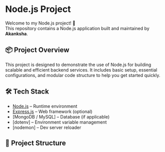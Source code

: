 # Node.js Project

Welcome to my Node.js project! 🚀  
This repository contains a Node.js application built and maintained by **Akanksha**.

## 📦 Project Overview

This project is designed to demonstrate the use of Node.js for building scalable and efficient backend services. It includes basic setup, essential configurations, and modular code structure to help you get started quickly.

## 🛠️ Tech Stack

- [Node.js](https://nodejs.org/) – Runtime environment
- [Express.js](https://expressjs.com/) – Web framework (optional)
- [MongoDB / MySQL] – Database (if applicable)
- [dotenv] – Environment variable management
- [nodemon] – Dev server reloader

## 📁 Project Structure

